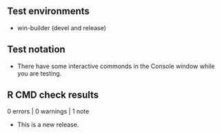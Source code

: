 ## Test environments

* win-builder (devel and release)

## Test notation

* There have some interactive commonds in the Console window while you are testing.

## R CMD check results

0 errors | 0 warnings | 1 note

* This is a new release.
